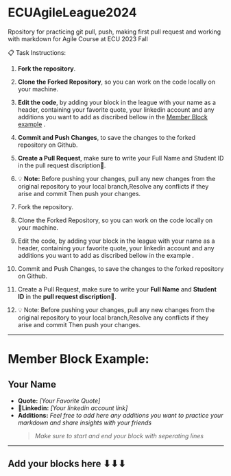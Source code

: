 # ECUAgileLeague2024
Rpository for practicing git pull, push, making first pull request and working with markdown for Agile Course at ECU 2023 Fall

📋 Task Instructions:
1. **Fork the repository**.
2. **Clone the Forked Repository**, so you can work on the code locally on your machine.
3. **Edit the code**, by adding your block in the league with your name as a header, containing your favorite quote, your linkedin account and any additions you want to add as discribed bellow in the [Member Block example](https://github.com/JannaIbrahim/ECUAgileLeague2024?tab=readme-ov-file#member-block-example) .
4. **Commit and Push Changes**, to save the changes to the forked repository on Github.
5. **Create a Pull Request**, make sure to write your Full Name and Student ID in the pull request discription:bookmark:.
6. :bulb: **Note:** Before pushing your changes, pull any new changes from the original repository to your local branch,Resolve any conflicts if they arise and commit Then push your changes.


1. Fork the repository.
2. Clone the Forked Repository, so you can work on the code locally on your machine.
3. Edit the code, by adding your block in the league with your name as a header, containing your favorite quote, your linkedin account and any additions you want to add as discribed bellow in the example .
4. Commit and Push Changes, to save the changes to the forked repository on Github.
5. Create a Pull Request, make sure to write your **Full Name** and **Student ID** in the **pull request discription**:bookmark:.
6. 💡 Note: Before pushing your changes, pull any new changes from the original repository to your local branch,Resolve any conflicts if they arise and commit Then push your changes.

---
# Member Block Example:
## Your Name
* **Quote:** _[Your Favorite Quote]_
* :link:**Linkedin:** _[Your linkedin account link]_
* **Additions:** _Feel free to add here any additions you want to practice your markdown and share insights with your friends_
   > _Make sure to start and end your block with seperating lines_
---
 Add your blocks here ⬇⬇⬇
---

